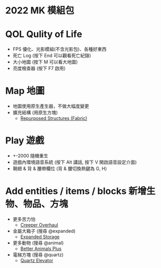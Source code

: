 # 2022 MK 模組包

# QOL Qulity of Life
* FPS 優化、光影模組(不含光影包)、各種好東西
* 死亡 Log (按下 End 可以觀看死亡紀錄)
* 大小地圖 (按下 M 可以看大地圖)
* 亮度檢查器 (按下 F7 啟用)

# Map 地圖
* 地圖使用原生產生器，不做大幅度變更
* 擴充結構 (用原生方塊)
  * [Repurposed Structures (Fabric)](https://www.curseforge.com/minecraft/mc-mods/repurposed-structures-fabric)

# Play 遊戲
* +-2000 隨機重生
* 遊戲內環境語音系統 (按下 Alt 講話, 按下 V 開啟語音設定介面)
* 鞘翅 & 背 & 腰帶欄位 (背 & 腰切換熱鍵為 G, H)

# Add entities / items / blocks 新增生物、物品、方塊
* 更多苦力怕
  * [Creeper Overhaul](https://www.curseforge.com/minecraft/mc-mods/creeper-overhaul)
* 金屬大箱子 (搜尋 @expanded)
  * [Expanded Storage](https://modrinth.com/mod/expanded-storage)
* 更多動物 (搜尋 @animal)
  * [Better Animals Plus](https://www.curseforge.com/minecraft/mc-mods/betteranimalsplus)
* 電梯方塊 (搜尋 @quartz)
  * [Quartz Elevator](https://www.curseforge.com/minecraft/mc-mods/quartz-elevator)
